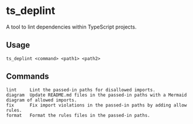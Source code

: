 # ts_deplint

A tool to lint dependencies within TypeScript projects.

## Usage

    ts_deplint <command> <path1> <path2>

## Commands

    lint     Lint the passed-in paths for disallowed imports.
    diagram  Update README.md files in the passed-in paths with a Mermaid diagram of allowed imports.
    fix      Fix import violations in the passed-in paths by adding allow rules.
    format   Format the rules files in the passed-in paths.
